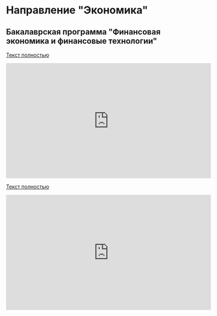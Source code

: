 # Направление "Экономика" 

## Бакалаврская программа "Финансовая экономика и финансовые технологии"

[Текст полностью](../dod/sarkisyan.md)

<iframe width="560" height="315" src="https://www.youtube.com/embed/D3TJfnFUxOE" frameborder="0" allow="accelerometer; autoplay; encrypted-media; gyroscope; picture-in-picture" allowfullscreen></iframe>

[Текст полностью](../dod/kazachkov.md)

<iframe width="560" height="315" src="https://www.youtube.com/embed/GmMpM550kkM" frameborder="0" allow="accelerometer; autoplay; encrypted-media; gyroscope; picture-in-picture" allowfullscreen></iframe>
